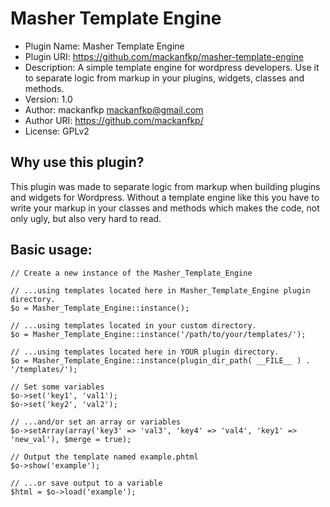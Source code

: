 Masher Template Engine
================================

* Plugin Name: Masher Template Engine
* Plugin URI: https://github.com/mackanfkp/masher-template-engine
* Description: A simple template engine for wordpress developers. Use it to separate logic from markup in your plugins, widgets, classes and methods.
* Version: 1.0
* Author: mackanfkp <mackanfkp@gmail.com>
* Author URI: https://github.com/mackanfkp/
* License: GPLv2

Why use this plugin?
--------------------------------
This plugin was made to separate logic from markup when building plugins and widgets for Wordpress. Without a template engine like this you have to write your markup in your classes and methods which makes the code, not only ugly, but also very hard to read.


Basic usage:
--------------------------------

	// Create a new instance of the Masher_Template_Engine

	// ...using templates located here in Masher_Template_Engine plugin directory.
	$o = Masher_Template_Engine::instance();

	// ...using templates located in your custom directory.
	$o = Masher_Template_Engine::instance('/path/to/your/templates/');

	// ...using templates located here in YOUR plugin directory.
	$o = Masher_Template_Engine::instance(plugin_dir_path( __FILE__ ) . '/templates/');

	// Set some variables
	$o->set('key1', 'val1');
	$o->set('key2', 'val2');

	// ...and/or set an array or variables
	$o->setArray(array('key3' => 'val3', 'key4' => 'val4', 'key1' => 'new_val'), $merge = true);

	// Output the template named example.phtml
	$o->show('example');

	// ...or save output to a variable
	$html = $o->load('example');
